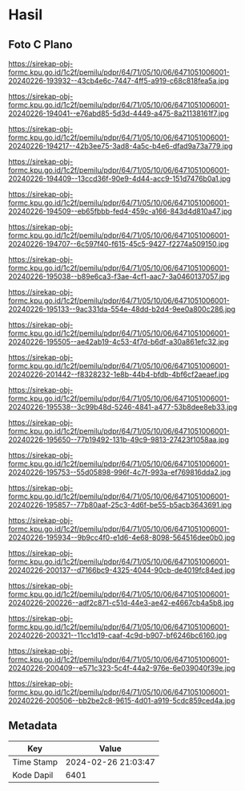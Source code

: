 # Hasil

## Foto C Plano

https://sirekap-obj-formc.kpu.go.id/1c2f/pemilu/pdpr/64/71/05/10/06/6471051006001-20240226-193932--43cb4e6c-7447-4ff5-a919-c68c818fea5a.jpg

https://sirekap-obj-formc.kpu.go.id/1c2f/pemilu/pdpr/64/71/05/10/06/6471051006001-20240226-194041--e76abd85-5d3d-4449-a475-8a21138161f7.jpg

https://sirekap-obj-formc.kpu.go.id/1c2f/pemilu/pdpr/64/71/05/10/06/6471051006001-20240226-194217--42b3ee75-3ad8-4a5c-b4e6-dfad9a73a779.jpg

https://sirekap-obj-formc.kpu.go.id/1c2f/pemilu/pdpr/64/71/05/10/06/6471051006001-20240226-194409--13ccd36f-90e9-4d44-acc9-151d7476b0a1.jpg

https://sirekap-obj-formc.kpu.go.id/1c2f/pemilu/pdpr/64/71/05/10/06/6471051006001-20240226-194509--eb65fbbb-fed4-459c-a166-843d4d810a47.jpg

https://sirekap-obj-formc.kpu.go.id/1c2f/pemilu/pdpr/64/71/05/10/06/6471051006001-20240226-194707--6c597f40-f615-45c5-9427-f2274a509150.jpg

https://sirekap-obj-formc.kpu.go.id/1c2f/pemilu/pdpr/64/71/05/10/06/6471051006001-20240226-195038--b89e6ca3-f3ae-4cf1-aac7-3a0460137057.jpg

https://sirekap-obj-formc.kpu.go.id/1c2f/pemilu/pdpr/64/71/05/10/06/6471051006001-20240226-195133--9ac331da-554e-48dd-b2d4-9ee0a800c286.jpg

https://sirekap-obj-formc.kpu.go.id/1c2f/pemilu/pdpr/64/71/05/10/06/6471051006001-20240226-195505--ae42ab19-4c53-4f7d-b6df-a30a861efc32.jpg

https://sirekap-obj-formc.kpu.go.id/1c2f/pemilu/pdpr/64/71/05/10/06/6471051006001-20240226-201442--f8328232-1e8b-44b4-bfdb-4bf6cf2aeaef.jpg

https://sirekap-obj-formc.kpu.go.id/1c2f/pemilu/pdpr/64/71/05/10/06/6471051006001-20240226-195538--3c99b48d-5246-4841-a477-53b8dee8eb33.jpg

https://sirekap-obj-formc.kpu.go.id/1c2f/pemilu/pdpr/64/71/05/10/06/6471051006001-20240226-195650--77b19492-131b-49c9-9813-27423f1058aa.jpg

https://sirekap-obj-formc.kpu.go.id/1c2f/pemilu/pdpr/64/71/05/10/06/6471051006001-20240226-195753--55d05898-996f-4c7f-993a-ef769816dda2.jpg

https://sirekap-obj-formc.kpu.go.id/1c2f/pemilu/pdpr/64/71/05/10/06/6471051006001-20240226-195857--77b80aaf-25c3-4d6f-be55-b5acb3643691.jpg

https://sirekap-obj-formc.kpu.go.id/1c2f/pemilu/pdpr/64/71/05/10/06/6471051006001-20240226-195934--9b9cc4f0-e1d6-4e68-8098-564516dee0b0.jpg

https://sirekap-obj-formc.kpu.go.id/1c2f/pemilu/pdpr/64/71/05/10/06/6471051006001-20240226-200137--d7166bc9-4325-4044-90cb-de4019fc84ed.jpg

https://sirekap-obj-formc.kpu.go.id/1c2f/pemilu/pdpr/64/71/05/10/06/6471051006001-20240226-200226--adf2c871-c51d-44e3-ae42-e4667cb4a5b8.jpg

https://sirekap-obj-formc.kpu.go.id/1c2f/pemilu/pdpr/64/71/05/10/06/6471051006001-20240226-200321--11cc1d19-caaf-4c9d-b907-bf6246bc6160.jpg

https://sirekap-obj-formc.kpu.go.id/1c2f/pemilu/pdpr/64/71/05/10/06/6471051006001-20240226-200409--e571c323-5c4f-44a2-976e-6e039040f39e.jpg

https://sirekap-obj-formc.kpu.go.id/1c2f/pemilu/pdpr/64/71/05/10/06/6471051006001-20240226-200506--bb2be2c8-9615-4d01-a919-5cdc859ced4a.jpg


## Metadata

| Key        | Value               |
| ---------- | ------------------- |
| Time Stamp | 2024-02-26 21:03:47 |
| Kode Dapil | 6401                |



